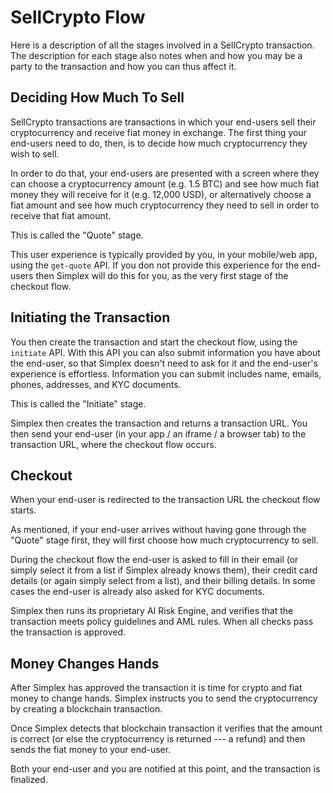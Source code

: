 # SellCrypto Flow #

Here is a description of all the stages involved in a SellCrypto transaction. The description for each stage also notes when and how you may be a party to the transaction and how you can thus affect it.

## Deciding How Much To Sell ##

SellCrypto transactions are transactions in which your end-users sell their cryptocurrency and receive fiat money in exchange. The first thing your end-users need to do, then, is to decide how much cryptocurrency they wish to sell.

In order to do that, your end-users are presented with a screen where they can choose a cryptocurrency amount (e.g. 1.5 BTC) and see how much fiat money they will receive for it (e.g. 12,000 USD), or alternatively choose a fiat amount and see how much cryptocurrency they need to sell in order to receive that fiat amount.

This is called the "Quote" stage.

This user experience is typically provided by you, in your mobile/web app, using the `get-quote` API. If you don not provide this experience for the end-users then Simplex will do this for you, as the very first stage of the checkout flow.

## Initiating the Transaction ##

You then create the transaction and start the checkout flow, using the `initiate` API. With this API you can also submit information you have about the end-user, so that Simplex doesn't need to ask for it and the end-user's experience is effortless. Information you can submit includes name, emails, phones, addresses, and KYC documents.

This is called the "Initiate" stage.

Simplex then creates the transaction and returns a transaction URL. You then send your end-user (in your app / an iframe / a browser tab) to the transaction URL, where the checkout flow occurs.

## Checkout ##

When your end-user is redirected to the transaction URL the checkout flow starts.

As mentioned, if your end-user arrives without having gone through the "Quote" stage first, they will first choose how much cryptocurrency to sell.

During the checkout flow the end-user is asked to fill in their email (or simply select it from a list if Simplex already knows them), their credit card details (or again simply select from a list), and their billing details. In some cases the end-user is already also asked for KYC documents.

Simplex then runs its proprietary AI Risk Engine, and verifies that the transaction meets policy guidelines and AML rules. When all checks pass the transaction is approved.

## Money Changes Hands ##

After Simplex has approved the transaction it is time for crypto and fiat money to change hands. Simplex instructs you to send the cryptocurrency by creating a blockchain transaction.

Once Simplex detects that blockchain transaction it verifies that the amount is correct (or else the cryptocurrency is returned --- a refund) and then sends the fiat money to your end-user.

Both your end-user and you are notified at this point, and the transaction is finalized.

[modeline]: # ( vim: set ts=2 sw=2 expandtab wrap linebreak: )
